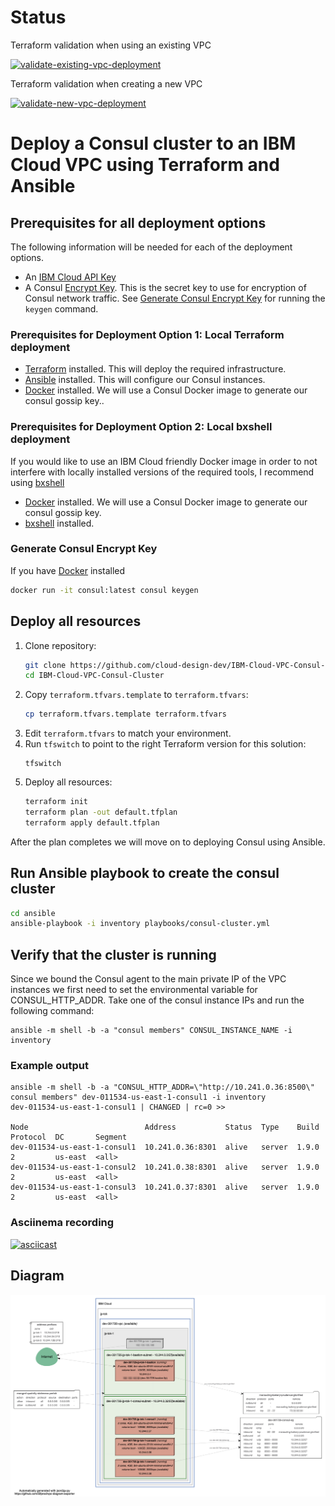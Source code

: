 # Status
Terraform validation when using an existing VPC

[![validate-existing-vpc-deployment](https://github.com/cloud-design-dev/IBM-Cloud-VPC-Consul-Cluster/actions/workflows/existing-vpc.yml/badge.svg)](https://github.com/cloud-design-dev/IBM-Cloud-VPC-Consul-Cluster/actions/workflows/existing-vpc.yml)

Terraform validation when creating a new VPC

[![validate-new-vpc-deployment](https://github.com/cloud-design-dev/IBM-Cloud-VPC-Consul-Cluster/actions/workflows/new-vpc.yml/badge.svg)](https://github.com/cloud-design-dev/IBM-Cloud-VPC-Consul-Cluster/actions/workflows/new-vpc.yml)

# Deploy a Consul cluster to an IBM Cloud VPC using Terraform and Ansible

## Prerequisites for **all** deployment options
The following information will be needed for each of the deployment options.  

 - An [IBM Cloud API Key]()
 - A Consul [Encrypt Key](https://www.consul.io/docs/agent/options#_encrypt). This is the secret key to use for encryption of Consul network traffic. See [Generate Consul Encrypt Key](#generate-consul-encrypt-key) for running the `keygen` command.

### Prerequisites for Deployment Option 1: Local Terraform deployment

 - [Terraform]() installed. This will deploy the required infrastructure.
 - [Ansible]() installed. This will configure our Consul instances.  
 - [Docker]() installed. We will use a Consul Docker image to generate our consul gossip key..

### Prerequisites for Deployment Option 2: Local bxshell deployment 
If you would like to use an IBM Cloud friendly Docker image in order to not interfere with locally installed versions of the required tools, I recommend using [bxshell](https://github.com/l2fprod/bxshell)

 - [Docker]() installed. We will use a Consul Docker image to generate our consul gossip key.
 - [bxshell](https://github.com/l2fprod/bxshell#install) installed. 

### Generate Consul Encrypt Key
If you have [Docker]() installed

```sh
docker run -it consul:latest consul keygen
```

## Deploy all resources
1. Clone repository:
    ```sh
    git clone https://github.com/cloud-design-dev/IBM-Cloud-VPC-Consul-Cluster.git
    cd IBM-Cloud-VPC-Consul-Cluster
    ```
1. Copy `terraform.tfvars.template` to `terraform.tfvars`:
   ```sh
   cp terraform.tfvars.template terraform.tfvars
   ```
1. Edit `terraform.tfvars` to match your environment.
1. Run `tfswitch` to point to the right Terraform version for this solution:
   ```
   tfswitch
   ```
1. Deploy all resources:
   ```sh
   terraform init
   terraform plan -out default.tfplan 
   terraform apply default.tfplan
   ```

After the plan completes we will move on to deploying Consul using Ansible. 

## Run Ansible playbook to create the consul cluster
```sh
cd ansible 
ansible-playbook -i inventory playbooks/consul-cluster.yml
```

## Verify that the cluster is running
Since we bound the Consul agent to the main private IP of the VPC instances we first need to set the environmental variable for CONSUL_HTTP_ADDR. Take one of the consul instance IPs and run the following command:

```shell
ansible -m shell -b -a "consul members" CONSUL_INSTANCE_NAME -i inventory
```

### Example output
```shell
ansible -m shell -b -a "CONSUL_HTTP_ADDR=\"http://10.241.0.36:8500\" consul members" dev-011534-us-east-1-consul1 -i inventory
dev-011534-us-east-1-consul1 | CHANGED | rc=0 >>

Node                          Address           Status  Type    Build  Protocol  DC       Segment
dev-011534-us-east-1-consul1  10.241.0.36:8301  alive   server  1.9.0  2         us-east  <all>
dev-011534-us-east-1-consul2  10.241.0.38:8301  alive   server  1.9.0  2         us-east  <all>
dev-011534-us-east-1-consul3  10.241.0.37:8301  alive   server  1.9.0  2         us-east  <all>
```

### Asciinema recording 
[![asciicast](https://asciinema.org/a/376553.svg)](https://asciinema.org/a/376553)

## Diagram
![Deployment Diagram](consul-cluster-diagram.png)
